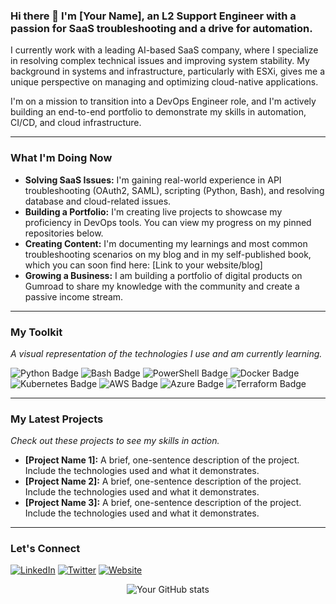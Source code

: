 ### Hi there 👋 I'm [Your Name], an L2 Support Engineer with a passion for SaaS troubleshooting and a drive for automation.

I currently work with a leading AI-based SaaS company, where I specialize in resolving complex technical issues and improving system stability. My background in systems and infrastructure, particularly with ESXi, gives me a unique perspective on managing and optimizing cloud-native applications.

I'm on a mission to transition into a DevOps Engineer role, and I'm actively building an end-to-end portfolio to demonstrate my skills in automation, CI/CD, and cloud infrastructure.



---

### What I'm Doing Now

* **Solving SaaS Issues:** I'm gaining real-world experience in API troubleshooting (OAuth2, SAML), scripting (Python, Bash), and resolving database and cloud-related issues.
* **Building a Portfolio:** I'm creating live projects to showcase my proficiency in DevOps tools. You can view my progress on my pinned repositories below.
* **Creating Content:** I'm documenting my learnings and most common troubleshooting scenarios on my blog and in my self-published book, which you can soon find here: [Link to your website/blog]
* **Growing a Business:** I am building a portfolio of digital products on Gumroad to share my knowledge with the community and create a passive income stream.

---

### My Toolkit

_A visual representation of the technologies I use and am currently learning._

<img src="https://img.shields.io/badge/Python-3776AB?style=for-the-badge&logo=python&logoColor=white" alt="Python Badge"/>
<img src="https://img.shields.io/badge/Bash-4EAA25?style=for-the-badge&logo=gnubash&logoColor=white" alt="Bash Badge"/>
<img src="https://img.shields.io/badge/PowerShell-5391F0?style=for-the-badge&logo=powershell&logoColor=white" alt="PowerShell Badge"/>
<img src="https://img.shields.io/badge/Docker-2496ED?style=for-the-badge&logo=docker&logoColor=white" alt="Docker Badge"/>
<img src="https://img.shields.io/badge/kubernetes-326CE5?style=for-the-badge&logo=kubernetes&logoColor=white" alt="Kubernetes Badge"/>
<img src="https://img.io/badge/AWS-232F3E?style=for-the-badge&logo=amazonaws&logoColor=white" alt="AWS Badge"/>
<img src="https://img.shields.io/badge/Azure-0078D4?style=for-the-badge&logo=microsoftazure&logoColor=white" alt="Azure Badge"/>
<img src="https://img.shields.io/badge/Terraform-7B42BC?style=for-the-badge&logo=terraform&logoColor=white" alt="Terraform Badge"/>

---

### My Latest Projects

_Check out these projects to see my skills in action._

- **[Project Name 1]:** A brief, one-sentence description of the project. Include the technologies used and what it demonstrates.
- **[Project Name 2]:** A brief, one-sentence description of the project. Include the technologies used and what it demonstrates.
- **[Project Name 3]:** A brief, one-sentence description of the project. Include the technologies used and what it demonstrates.

---

### Let's Connect

[![LinkedIn](https://img.shields.io/badge/LinkedIn-0077B5?style=for-the-badge&logo=linkedin&logoColor=white)](https://linkedin.com/in/[your-linkedin-id])
[![Twitter](https://img.shields.io/badge/Twitter-1DA1F2?style=for-the-badge&logo=twitter&logoColor=white)](https://twitter.com/[your-twitter-id])
[![Website](https://img.shields.io/badge/Website-FF5722?style=for-the-badge&logo=internet-explorer&logoColor=white)](https://pradivgt.site)
<br>

<div align="center">
  <img src="https://github-readme-stats.vercel.app/api?username=[your-github-username]&show_icons=true&theme=radical" alt="Your GitHub stats" />
</div>
